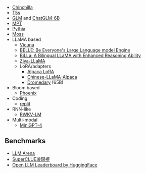 
- [Chinchilla](https://arxiv.org/pdf/2203.15556.pdf)
- [T5s](https://github.com/google-research/t5x/blob/main/docs/models.md)
- [GLM](https://github.com/THUDM/GLM) and [ChatGLM-6B](https://github.com/THUDM/ChatGLM-6B)
- [MPT](https://github.com/mosaicml/llm-foundry)
- [Pythia](https://github.com/EleutherAI/pythia)
- [Moss](https://github.com/OpenLMLab/MOSS)
- LLaMA based
  - [Vicuna](https://lmsys.org/blog/2023-03-30-vicuna/)
  - [BELLE: Be Everyone's Large Language model Engine](https://github.com/LianjiaTech/BELLE)
  - [BiLLa: A Bilingual LLaMA with Enhanced Reasoning Ability](https://github.com/Neutralzz/BiLLa)
  - [Ziya-LLaMA](https://github.com/IDEA-CCNL/Fengshenbang-LM/)
  - LoRA/adapters
    - [Alpaca LoRA](https://github.com/tloen/alpaca-lora)
    - [Chinese-LLaMA-Alpaca](https://github.com/ymcui/Chinese-LLaMA-Alpaca)
    - [Dromedary](https://github.com/IBM/Dromedary) (65B)
- Bloom based
  - [Phoenix](https://github.com/FreedomIntelligence/LLMZoo) 
- Coding
  - [replit](https://huggingface.co/replit/replit-code-v1-3b)
- RNN-like
  - [RWKV-LM](https://github.com/BlinkDL/RWKV-LM)
- Multi-modal
  - [MiniGPT-4](https://minigpt-4.github.io/)

## Benchmarks

- [LLM Arena](https://chat.lmsys.org/?arena)
- [SuperCLUE琅琊榜](https://www.superclueai.com/)
- [Open LLM Leaderboard by HuggingFace](https://huggingface.co/spaces/HuggingFaceH4/open_llm_leaderboard)
